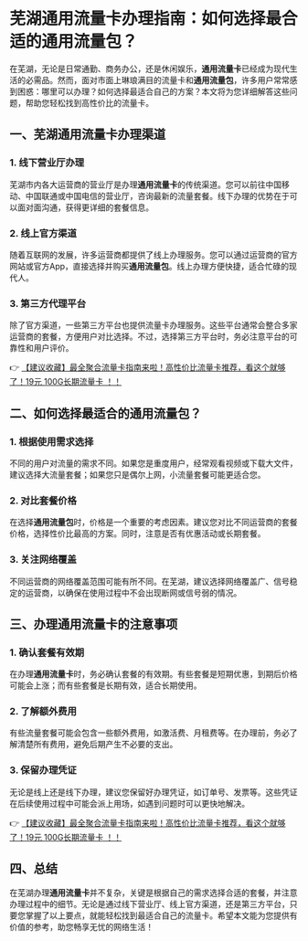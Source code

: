 # 芜湖通用流量卡办理指南：如何选择最合适的通用流量包？

在芜湖，无论是日常通勤、商务办公，还是休闲娱乐，**通用流量卡**已经成为现代生活的必需品。然而，面对市面上琳琅满目的流量卡和**通用流量包**，许多用户常常感到困惑：哪里可以办理？如何选择最适合自己的方案？本文将为您详细解答这些问题，帮助您轻松找到高性价比的流量卡。

## 一、芜湖通用流量卡办理渠道

### 1. 线下营业厅办理
芜湖市内各大运营商的营业厅是办理**通用流量卡**的传统渠道。您可以前往中国移动、中国联通或中国电信的营业厅，咨询最新的流量套餐。线下办理的优势在于可以面对面沟通，获得更详细的套餐信息。

### 2. 线上官方渠道
随着互联网的发展，许多运营商都提供了线上办理服务。您可以通过运营商的官方网站或官方App，直接选择并购买**通用流量包**。线上办理方便快捷，适合忙碌的现代人。

### 3. 第三方代理平台
除了官方渠道，一些第三方平台也提供流量卡办理服务。这些平台通常会整合多家运营商的套餐，方便用户对比选择。不过，选择第三方平台时，务必注意平台的可靠性和用户评价。

👉 [【建议收藏】最全聚合流量卡指南来啦！高性价比流量卡推荐，看这个就够了！19元 100G长期流量卡 ！！](https://bit.ly/Liuliangka)

## 二、如何选择最适合的通用流量包？

### 1. 根据使用需求选择
不同的用户对流量的需求不同。如果您是重度用户，经常观看视频或下载大文件，建议选择大流量套餐；如果您只是偶尔上网，小流量套餐可能更适合您。

### 2. 对比套餐价格
在选择**通用流量包**时，价格是一个重要的考虑因素。建议您对比不同运营商的套餐价格，选择性价比最高的方案。同时，注意是否有优惠活动或长期套餐。

### 3. 关注网络覆盖
不同运营商的网络覆盖范围可能有所不同。在芜湖，建议选择网络覆盖广、信号稳定的运营商，以确保在使用过程中不会出现断网或信号弱的情况。

## 三、办理通用流量卡的注意事项

### 1. 确认套餐有效期
在办理**通用流量卡**时，务必确认套餐的有效期。有些套餐是短期优惠，到期后价格可能会上涨；而有些套餐是长期有效，适合长期使用。

### 2. 了解额外费用
有些流量套餐可能会包含一些额外费用，如激活费、月租费等。在办理前，务必了解清楚所有费用，避免后期产生不必要的支出。

### 3. 保留办理凭证
无论是线上还是线下办理，建议您保留好办理凭证，如订单号、发票等。这些凭证在后续使用过程中可能会派上用场，如遇到问题时可以更快地解决。

👉 [【建议收藏】最全聚合流量卡指南来啦！高性价比流量卡推荐，看这个就够了！19元 100G长期流量卡 ！！](https://bit.ly/Liuliangka)

## 四、总结

在芜湖办理**通用流量卡**并不复杂，关键是根据自己的需求选择合适的套餐，并注意办理过程中的细节。无论是通过线下营业厅、线上官方渠道，还是第三方平台，只要您掌握了以上要点，就能轻松找到最适合自己的流量卡。希望本文能为您提供有价值的参考，助您畅享无忧的网络生活！